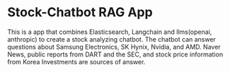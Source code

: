 # Stock-Chatbot RAG App

This is a app that combines Elasticsearch, Langchain and llms(openai, anthropic) to create a stock analyzing chatbot.
The chatbot can answer questions about Samsung Electronics, SK Hynix, Nvidia, and AMD.
Naver News, public reports from DART and the SEC, and stock price information from Korea Investments are sources of answer.

